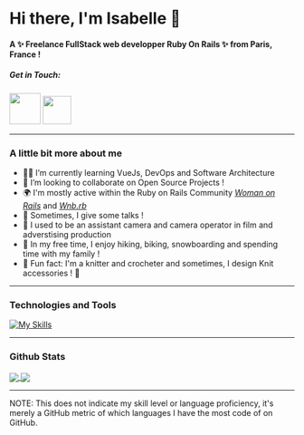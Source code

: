 # Hi there, I'm Isabelle 👋

#### A ✨ Freelance FullStack web developper Ruby On Rails ✨ from Paris, France !

##### Get in Touch:

  [<img src="https://user-images.githubusercontent.com/43042737/158415170-f311d94f-c857-4950-a3fe-d8845994f883.png" width="55" height="55">](https://twitter.com/isalafont)
  [<img src="https://user-images.githubusercontent.com/43042737/158415164-817556f7-20fa-45b6-85ee-9c1a903b1220.png" width="50" height="50">](https://www.linkedin.com/in/isabelle-lafont/)

---

### A little bit more about me

- 👩‍💻 I’m currently learning VueJs, DevOps and Software Architecture
- 👯 I’m looking to collaborate on Open Source Projects !
- 🌍 I'm mostly active within the Ruby on Rails Community *[Woman on Rails][1]* and *[Wnb.rb][2]*
- 💪 Sometimes, I give some talks !
- 📌 I used to be an assistant camera and camera operator in film and adverstising production
- 🎉 In my free time, I enjoy hiking, biking, snowboarding and spending time with my family !
- 🌈 Fun fact: I'm a knitter and crocheter and sometimes, I design Knit accessories ! 🧶

---

### Technologies and Tools

[![My Skills](https://skillicons.dev/icons?i=ruby,rails,js,vue,html,css,sass,bootstrap,tailwind,postgres,redis,git,docker,vscode,wordpress)](https://skillicons.dev)

---

### Github Stats

<a href="https://github.com/isalafont/isalafont">
  <img align="center" src="https://github-readme-stats.vercel.app/api?username=isalafont&show_icons=true&count_private=true&theme=cobalt"/>
</a>
<a href="https://github.com/isalafont/isalafont">
  <img align="center" src="https://github-readme-stats.vercel.app/api/top-langs/?username=isalafont&hide=javascript&theme=buefy" />
</a>

<!--
<a href="https://github.com/Isalafont/-Trello-like">
  <img align= "center" src="https://github-readme-stats.vercel.app/api/pin/?username=isalafont&repo=-Trello-like&theme=buefy" /> 
</a>
<a href="https://github.com/Isalafont/repo=Drum-Kit-Javascript">
  <img align="center" src="https://github-readme-stats.vercel.app/api/pin/?username=isalafont&repo=Drum-Kit-Javascript&theme=buefy" />
</a>
-->
---
<p align="left">
NOTE: This does not indicate my skill level or language proficiency, it's merely a GitHub metric of which languages I have the most code of on GitHub.
</p>

<!-- links to your social media accounts -->
[1]: https://women-on-rails.github.io/ressources/
[2]: https://www.wnb-rb.dev/

<!-- Resources -->
<!-- Icons: https://simpleicons.org/ -->
<!-- Simple Icons md: https://github.com/simple-icons/simple-icons/blob/develop/slugs.md -->
<!-- https://github.com/tandpfun/skill-icons -->
<!-- GitHub Stats: https://github.com/anuraghazra/github-readme-stats -->
<!-- Emojis: https://emojipedia.org/emoji/ -->
<!-- HTML Emojis: https://www.fileformat.info/index.htm -->
<!-- Shields: https://shields.io/ -->
<!-- Awesome GitHub Profile README: https://github.com/abhisheknaiidu/awesome-github-profile-readme -->
